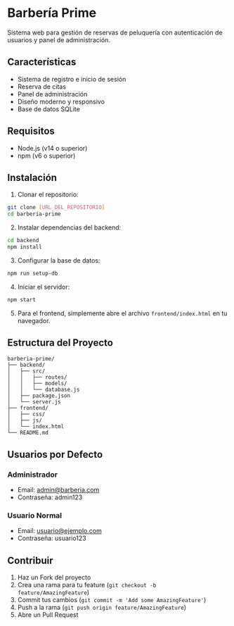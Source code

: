 # Barbería Prime

Sistema web para gestión de reservas de peluquería con autenticación de usuarios y panel de administración.

## Características

- Sistema de registro e inicio de sesión
- Reserva de citas
- Panel de administración
- Diseño moderno y responsivo
- Base de datos SQLite

## Requisitos

- Node.js (v14 o superior)
- npm (v6 o superior)

## Instalación

1. Clonar el repositorio:
```bash
git clone [URL_DEL_REPOSITORIO]
cd barberia-prime
```

2. Instalar dependencias del backend:
```bash
cd backend
npm install
```

3. Configurar la base de datos:
```bash
npm run setup-db
```

4. Iniciar el servidor:
```bash
npm start
```

5. Para el frontend, simplemente abre el archivo `frontend/index.html` en tu navegador.

## Estructura del Proyecto

```
barberia-prime/
├── backend/
│   ├── src/
│   │   ├── routes/
│   │   ├── models/
│   │   └── database.js
│   ├── package.json
│   └── server.js
├── frontend/
│   ├── css/
│   ├── js/
│   └── index.html
└── README.md
```

## Usuarios por Defecto

### Administrador
- Email: admin@barberia.com
- Contraseña: admin123

### Usuario Normal
- Email: usuario@ejemplo.com
- Contraseña: usuario123

## Contribuir

1. Haz un Fork del proyecto
2. Crea una rama para tu feature (`git checkout -b feature/AmazingFeature`)
3. Commit tus cambios (`git commit -m 'Add some AmazingFeature'`)
4. Push a la rama (`git push origin feature/AmazingFeature`)
5. Abre un Pull Request 